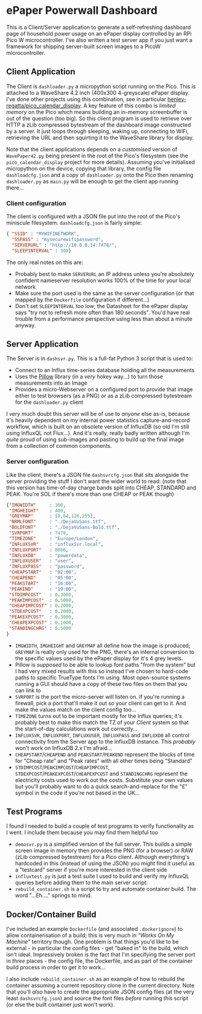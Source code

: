 # ePaper Powerwall Dashboard

This is a Client/Server application to generate a self-refreshing dashboard page of household power usage on an ePaper display controlled by an RPi Pico W microcontroller. I've also written a test server app if you just want a framework for shipping server-built screen images to a PicoW microcontroller.

## Client Application
The Client is `dashloader.py` a micropython script running on the Pico. This is attached to a WaveShare 4.2 inch (400x300 4-greyscale) ePaper display. I've done other projects using this combination, see in particular [henley-regatta/pico_calendar_display](https://github.com/henley-regatta/pico_calendar_display). A key feature of this combo is _limited memory_ on the Pico which means building an in-memory screenbuffer is out of the question (too big). So this client program is used to retrieve over HTTP a zLib compressed bytestream of the dashboard image constructed by a server. It just loops through sleeping, waking up, connecting to WiFi, retrieving the URL and then squirting it to the WaveShare library for display.

Note that the client applications depends on a _customised_ version of `WavePaper42.py` being present in the root of the Pico's filesystem (see the `pico_calendar_display` project for more details). Assuming you've initialised micropython on the device, copying that library, the config file `dashloadcfg.json` and a copy of `dashloader.py` onto the Pico then renaming `dashloader.py` as `main.py` will be enough to get the client app running there...

### Client configuration
The client is configured with a JSON file put into the root of the Pico's miniscule filesystem. `dashloadcfg.json` is fairly simple:

```json
{ "SSID" : "MYWIFINETWORK",
  "SSPASS" : "mysecurewifipassword",
  "SERVERURL" : "http://10.0.0.14:7478/",
  "SLEEPINTERVAL" : 300}
```
The only real notes on this are:
  - Probably best to make `SERVERURL` an IP address unless you're absolutely confident nameserver resolution works 100% of the time for your local network
  - Make sure the port used is the same as the server configuration (or that mapped by the `Dockerfile` configuration if different...)
  - Don't set `SLEEPINTERVAL` too low; the Datasheet for the ePaper display says "try not to refresh more often than 180 seconds". You'd have real trouble from a performance perspective using less than about a minute anyway. 

## Server Application
The Server is in `dashsvr.py`. This is a full-fat Python 3 script that is used to:
  - Connect to an Influx time-series database holding all the measurements
  - Uses the [Pillow](https://python-pillow.org/) library (in a _very_ hokey way...) to turn those measurements into an Image
  - Provides a micro-Webserver on a configured port to provide that image either to test browsers (as a PNG) or as a zLib compressed bytestream for the `dashloader.py` client 

I _very_ much doubt this server will be of use to _anyone_ else as-is, because it's heavily dependent on my internal power statistics capture-and-record workflow, which is built on an obsolete version of InfluxDB (so old I'm still using InfluxQL not Flux...). And it's really, really badly written although I'm _quite_ proud of using sub-images and pasting to build up the final image from a collection of common components. 

### Server configuration
Like the client, there's a JSON file `dashsvrcfg.json` that sits alongside the server providing the stuff I don't want the wider world to read:
(note that this version has time-of-day charge bands split into CHEAP, STANDARD and PEAK. You're SOL if there's more than one CHEAP or PEAK though)

```json
{"IMGWIDTH"     : 300,
 "IMGHEIGHT"    : 400,
 "GREYMAP"      : [0,64,128,255],
 "NRMLFONT"     : "./DejaVuSans.ttf",
 "BOLDFONT"     : "./DejaVuSans-Bold.ttf",
 "SVRPORT"      : 7478,
 "TIMEZONE"     : "Europe/London",
 "INFLUXSVR"    : "influxSvr.local",
 "INFLUXPORT"   : 8086,
 "INFLUXDB"     : "powerdata",
 "INFLUXUSER"   : "user",
 "INFLUXPASS"   : "password",
 "CHEAPSTART"   : "02:00",
 "CHEAPEND"     : "05:00",
 "PEAKSTART"    : "16:00",
 "PEAKEND"      : "19:00",
 "STDIMPCOST"   : 0.3000,
 "PEAKIMPCOST"  : 0.5000,
 "CHEAPIMPCOST" : 0.2000,
 "STDEXPCOST"   : 0.2000,
 "PEAKEXPCOST"  : 0.3000,
 "CHEAPEXPCOST" : 0.1000,
 "STANDINGCHRG" : 0.5000
}
```
  
  - `IMGWIDTH`, `IMGHEIGHT` and `GREYMAP` all define how the image is produced; `GREYMAP` is really only used for the PNG, there's an internal conversion to the specific values used by the ePaper display for it's 4 grey levels. 
  - Pillow is _supposed_ to be able to lookup font paths "from the system" but I had very mixed results with this so instead I've chosen to hard-code paths to specific TrueType fonts I'm using. Most open-source systems running a GUI should have a copy of these two files on them that you can link to 
  - `SVRPORT` is the port the micro-server will listen on. If you're running a firewall, pick a port that'll make it out so your client can get to it. And make the values match on the client config too...
  - `TIMEZONE` turns out to be important mostly for the Influx queries; it's probably best to make this match the TZ of your _Client_ system so that the start-of-day calculations work out correctly...
  - `INFLUXSVR`, `INFLUXPORT`, `INFLUXUSER`, `INFLUXPASS` and `INFLUXDB` all control connectivity from the Server app to the InfluxDB instance. This _probably_ won't work on InfluxDB 2.x I'm afraid...
  - `CHEAPSTART`/`CHEAPEND` and `PEAKSTART`/`PEAKEND` represent the blocks of time for "Cheap rate" and "Peak rates" with all other times being "Standard"
  - `STDIMPCOST`/`PEAKIMPCOST`/`CHEAPIMPCOST`, `STDEXPCOST`/`PEAKEXPCOST`/`CHEAPEXPCOST` and `STANDINGCHRG` represent the  electricity costs used to work out the costs. Substitute your own values but you'll probably want to do a quick search-and-replace for the "£" symbol in the code if you're not based in the UK...

## Test Programs
I found I needed to build a couple of test programs to verify functionality as I went. I include them because you may find them helpful too

  - `demosvr.py` is a simplified version of the full server. This builds a simple screen image in memory then provides the PNG (for a browser) or RAW (zLib compressed bytestream) for a Pico client. Although everything's hardcoded in this (instead of using the JSON) you might find it useful as a "testcard" server if you're more interested in the client side
  - `influxtest.py` is just a test suite I used to build and verify my InfluxQL queries before adding them to the main server script.
  - `rebuild_container.sh` is a script to try and automate container build. The word "...Eh...." springs to mind.

## Docker/Container Build
I've included an example `Dockerfile` (and associated `.dockerignore`) to allow containerisation of a build; this is very much in _"Works On My Machine"_ territory though. One problem is that things you'd like to be external - in particular the config files - get "baked in" to the build, which isn't ideal. Impressively broken is the fact that I'm specifying the server port in *three* places - the config file, the Dockerfile, and as part of the container build process in order to get it to work...

I also include `rebuild_container.sh` as an example of how to rebuild the container assuming a current repository clone in the current directory. Note that you'll _also_ have to create the appropriate JSON config files (at the very least `dashsvrcfg.json`) and source the font files *before* running this script (or else the built container just won't work). 